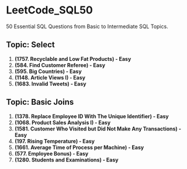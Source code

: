 # LeetCode_SQL50

50 Essential SQL Questions from Basic to Intermediate SQL Topics.

## Topic: Select

1. **(1757. Recyclable and Low Fat Products) - Easy**
2. **(584. Find Customer Referee) - Easy**
3. **(595. Big Countries) - Easy**
4. **(1148. Article Views I) - Easy**
5. **(1683. Invalid Tweets) - Easy**

## Topic: Basic Joins

1. **(1378. Replace Employee ID With The Unique Identifier) - Easy**
2. **(1068. Product Sales Analysis I) - Easy**
3. **(1581. Customer Who Visited but Did Not Make Any Transactions) - Easy**
4. **(197. Rising Temperature) - Easy**
5. **(1661. Average Time of Process per Machine) - Easy**
6. **(577. Employee Bonus) - Easy**
7. **(1280. Students and Examinations) - Easy**
   

